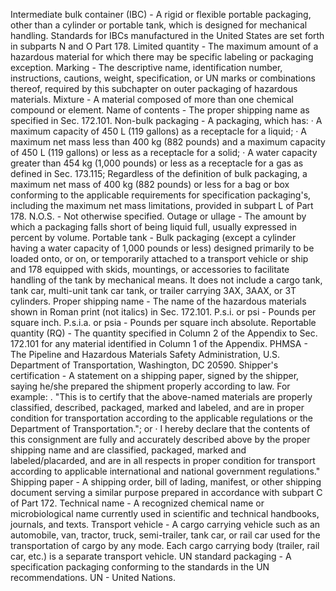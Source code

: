 Intermediate bulk container (IBC) - A rigid or flexible portable packaging, other than a cylinder or portable tank, which is designed for mechanical handling. Standards for IBCs manufactured in the United States are set forth in subparts N and O Part 178.
Limited quantity - The maximum amount of a hazardous material for which there may be specific labeling or packaging exception.
Marking - The descriptive name, identification number, instructions, cautions, weight, specification, or UN marks or combinations thereof, required by this subchapter on outer packaging of hazardous materials.
Mixture - A material composed of more than one chemical compound or element.
Name of contents - The proper shipping name as specified in Sec. 172.101.
Non-bulk packaging - A packaging, which has:
· A maximum capacity of 450 L (119 gallons) as a receptacle for a liquid;
· A maximum net mass less than 400 kg (882 pounds) and a maximum capacity of 450 L (119 gallons) or less as a receptacle for a solid;
· A water capacity greater than 454 kg (1,000 pounds) or less as a receptacle for a gas as defined in Sec. 173.115;
Regardless of the definition of bulk packaging, a maximum net mass of 400 kg (882 pounds) or less for a bag or box conforming to the applicable requirements for specification packaging's, including the maximum net mass limitations, provided in subpart L of Part 178.
N.O.S. - Not otherwise specified.
Outage or ullage - The amount by which a packaging falls short of being liquid full, usually expressed in percent by volume.
Portable tank - Bulk packaging (except a cylinder having a water capacity of 1,000 pounds or less) designed primarily to be loaded onto, or on, or temporarily attached to a transport vehicle or ship and
178
equipped with skids, mountings, or accessories to facilitate handling of the tank by mechanical means. It does not include a cargo tank, tank car, multi-unit tank car tank, or trailer carrying 3AX, 3AAX, or 3T cylinders.
Proper shipping name - The name of the hazardous materials shown in Roman print (not italics) in Sec. 172.101.
P.s.i. or psi - Pounds per square inch.
P.s.i.a. or psia - Pounds per square inch absolute.
Reportable quantity (RQ) - The quantity specified in Column 2 of the Appendix to Sec. 172.101 for any material identified in Column 1 of the Appendix.
PHMSA - The Pipeline and Hazardous Materials Safety Administration, U.S. Department of Transportation, Washington, DC 20590.
Shipper's certification - A statement on a shipping paper, signed by the shipper, saying he/she prepared the shipment properly according to law. For example:
. "This is to certify that the above-named materials are properly classified, described, packaged, marked and labeled, and are in proper condition for transportation according to the applicable regulations or the Department of Transportation."; or
· I hereby declare that the contents of this consignment are fully and accurately described above by the proper shipping name and are classified, packaged, marked and labeled/placarded, and are in all respects in proper condition for transport according to applicable international and national government regulations."
Shipping paper - A shipping order, bill of lading, manifest, or other shipping document serving a similar purpose prepared in accordance with subpart C of Part 172.
Technical name - A recognized chemical name or microbiological name currently used in scientific and technical handbooks, journals, and texts.
Transport vehicle - A cargo carrying vehicle such as an automobile, van, tractor, truck, semi-trailer, tank car, or rail car used for the transportation of cargo by any mode. Each cargo carrying body (trailer, rail car, etc.) is a separate transport vehicle.
UN standard packaging - A specification packaging conforming to the standards in the UN recommendations.
UN - United Nations.